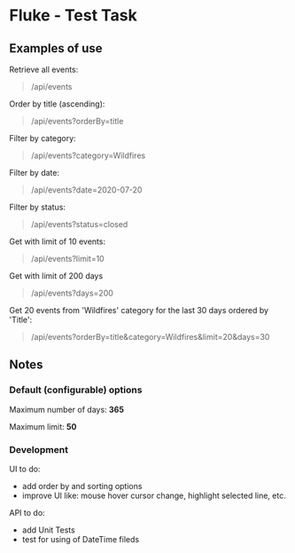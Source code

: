# Fluke - Test Task
## Examples of use
Retrieve all events:
> /api/events

Order by title (ascending):
> /api/events?orderBy=title

Filter by category:
> /api/events?category=Wildfires

Filter by date:
> /api/events?date=2020-07-20

Filter by status:
> /api/events?status=closed

Get with limit of 10 events:
> /api/events?limit=10

Get with limit of 200 days
> /api/events?days=200

Get 20 events from 'Wildfires' category for the last 30 days ordered by 'Title':
> /api/events?orderBy=title&category=Wildfires&limit=20&days=30

## Notes
### Default (configurable) options

Maximum number of days: **365**

Maximum limit: **50**

### Development

UI to do:
- add order by and sorting options
- improve UI like: mouse hover cursor change, highlight selected line, etc.

API to do:
- add Unit Tests
- test for using of DateTime fileds
